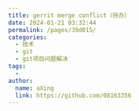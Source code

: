 ```yaml
---
title: gerrit merge conflict（待办）
date: 2024-01-21 03:32:44
permalink: /pages/39d015/
categories:
  - 技术
  - git
  - git项目问题解决
tags:
  - 
author: 
  name: aXing
  link: https://github.com/08163356
---
```

<!-- more -->

